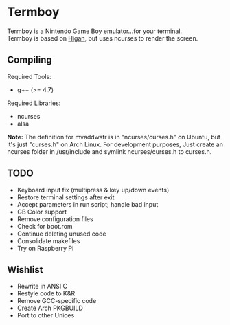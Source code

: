 Termboy
=======

Termboy is a Nintendo Game Boy emulator...for your terminal.  
Termboy is based on [Higan](http://byuu.org/higan/), but uses ncurses to render the screen.

Compiling
---------
Required Tools:

* g++ (>= 4.7)

Required Libraries:

* ncurses
* alsa

**Note:** The definition for mvaddwstr is in "ncurses/curses.h" on Ubuntu, but it's just "curses.h" on Arch Linux.  For development purposes, Just create an ncurses folder in /usr/include and symlink ncurses/curses.h to curses.h.

TODO
----
* Keyboard input fix (multipress & key up/down events)
* Restore terminal settings after exit
* Accept parameters in run script; handle bad input
* GB Color support
* Remove configuration files
* Check for boot.rom
* Continue deleting unused code
* Consolidate makefiles
* Try on Raspberry Pi

Wishlist
--------
* Rewrite in ANSI C
* Restyle code to K&R
* Remove GCC-specific code
* Create Arch PKGBUILD
* Port to other Unices
